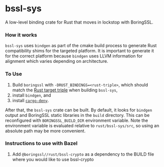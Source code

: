 bssl-sys
============

A low-level binding crate for Rust that moves in lockstop with BoringSSL.

### How it works
`bssl-sys` uses `bindgen` as part of the cmake build process to generate Rust compatibility shims for the targeted platform. It is important to generate it for the correct platform because `bindgen` uses LLVM information for alignment which varies depending on architecture.

### To Use
1. Build `boringssl` with `-DRUST_BINDINGS=<rust-triple>`, which should match the [Rust target triple](https://doc.rust-lang.org/nightly/rustc/platform-support.html) when building `bssl-sys`,
2. install `bindgen`, and
3. install [`cargo-deny`](https://github.com/EmbarkStudios/cargo-deny).

After that, the `bssl-sys` crate can be built. By default, it looks for `bindgen` output and BoringSSL static libraries in the `build` directory. This can be reconfigured with `BORINGSSL_BUILD_DIR` environment variable. Note the environment variable is evaluated relative to `rust/bssl-sys/src`, so using an absolute path may be more convenient.

### Instructions to use with Bazel
1. Add `@boringssl//rust/bssl-crypto` as a dependency to the BUILD file where you would like to use bssl-crypto